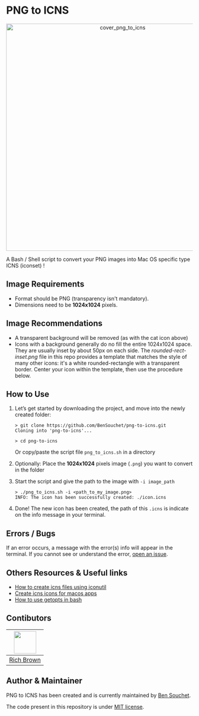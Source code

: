# PNG to ICNS

<p align="center">
<img width="613" alt="cover_png_to_icns" src="https://user-images.githubusercontent.com/17025808/154702281-8115f8ec-b092-4ba6-9831-e8973b774546.png">
</p>

A Bash / Shell script to convert your PNG images into
Mac OS specific type ICNS (iconset) !

## Image Requirements

- Format should be PNG (transparency isn't mandatory).
- Dimensions need to be **1024x1024** pixels.

## Image Recommendations

- A transparent background will be removed
  (as with the cat icon above)
- Icons with a background generally do no fill the entire 1024x1024 space.
  They are usually inset by about 50px on each side.
  The _rounded-rect-inset.png_ file in this repo provides a template
  that matches the style of many other icons:
  it's a white rounded-rectangle with a transparent border.
  Center your icon within the template, then use the procedure below.

## How to Use

1. Let’s get started by downloading the project,
and move into the newly created folder:

   ```shell
   > git clone https://github.com/BenSouchet/png-to-icns.git
   Cloning into 'png-to-icns'...
   
   > cd png-to-icns
   ```

   Or copy/paste the script file `png_to_icns.sh` in a directory

2. Optionally: Place the **1024x1024** pixels image (`.png`)
you want to convert in the folder
3. Start the script and give the path to the image with
`-i image_path`

   ```shell
   > ./png_to_icns.sh -i <path_to_my_image.png>
   INFO: The icon has been successfully created: ./icon.icns
   ```

4. Done! The new icon has been created, the path of this `.icns`
is indicate on the info message in your terminal.

## Errors / Bugs

If an error occurs, a message with the error(s) info will appear in the terminal.
If you cannot see or understand the error, [open an issue](https://github.com/BenSouchet/png-to-icns/issues).

## Others Resources & Useful links

- [How to create icns files using iconutil](https://stackoverflow.com/questions/12306223/how-to-manually-create-icns-files-using-iconutil)
- [Create icns icons for macos apps](https://www.codingforentrepreneurs.com/blog/create-icns-icons-for-macos-apps)
- [How to use getopts in bash](https://stackoverflow.com/questions/16483119/an-example-of-how-to-use-getopts-in-bash)

## Contibutors

| [<img src="https://github.com/richb-hanover.png" width="60px;"/>](https://github.com/richb-hanover/) |
| :---------------------------------------------: |
| [Rich Brown](https://github.com/richb-hanover/) |

## Author & Maintainer

PNG to ICNS has been created and is currently maintained by [Ben Souchet](https://github.com/BenSouchet).

The code present in this repository is under [MIT license](https://github.com/BenSouchet/png-to-icns/blob/main/LICENSE).
